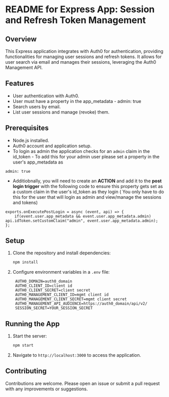 # README for Express App: Session and Refresh Token Management

## Overview
This Express application integrates with Auth0 for authentication, providing functionalities for managing user sessions and refresh tokens. It allows for user search via email and manages their sessions, leveraging the Auth0 Management API.

## Features
- User authentication with Auth0.
- User must have a property in the app_metadata - admin: true
- Search users by email.
- List user sessions and manage (revoke) them.

## Prerequisites
- Node.js installed.
- Auth0 account and application setup.
- To login as admin the application checks for an `admin` claim in the id_token - To add this for your admin user please set a property in the user's app_metadata as

```
admin: true
```
- Additiobnally, you will need to create an **ACTION** and add it to the **post login trigger** with the following code to ensure this property gets set as a custom claim in the user's id_token as they login ( You only have to do this for the user that will login as admin and view/manage the sessions and tokens)
  
```
exports.onExecutePostLogin = async (event, api) => {
    if(event.user.app_metadata && event.user.app_metadata.admin) api.idToken.setCustomClaim("admin", event.user.app_metadata.admin); 
};

```

## Setup
1. Clone the repository and install dependencies:
   ```bash
   npm install
   ```
2. Configure environment variables in a `.env` file:
   ```
    AUTH0_DOMAIN=auth0_domain
    AUTH0_CLIENT_ID=client id
    AUTH0_CLIENT_SECRET=client secret
    AUTH0_MANAGEMENT_CLIENT_ID=mgmt client id
    AUTH0_MANAGEMENT_CLIENT_SECRET=mgmt client secret
    AUTH0_MANAGEMENT_API_AUDIENCE=https://auth0_domain/api/v2/
    SESSION_SECRET=YOUR_SESSION_SECRET
   ```

## Running the App
1. Start the server:
   ```bash
   npm start
   ```
2. Navigate to `http://localhost:3000` to access the application.

## Contributing
Contributions are welcome. Please open an issue or submit a pull request with any improvements or suggestions.

